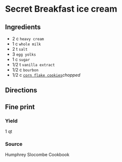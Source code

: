 Secret Breakfast ice cream
==

Ingredients
--

* 2 c `heavy cream`
* 1 c `whole milk`
* 2 t `salt`
* 3 `egg yolks`
* 1 c `sugar`
* 1/2 t `vanilla extract`
* 1/2 c `bourbon`
* 1/2 c [`corn flake cookies`](../cookies/corn-flake-cookies.md)*chopped*

Directions
--

Fine print
--

### Yield

1 qt

### Source

Humphrey Slocombe Cookbook
